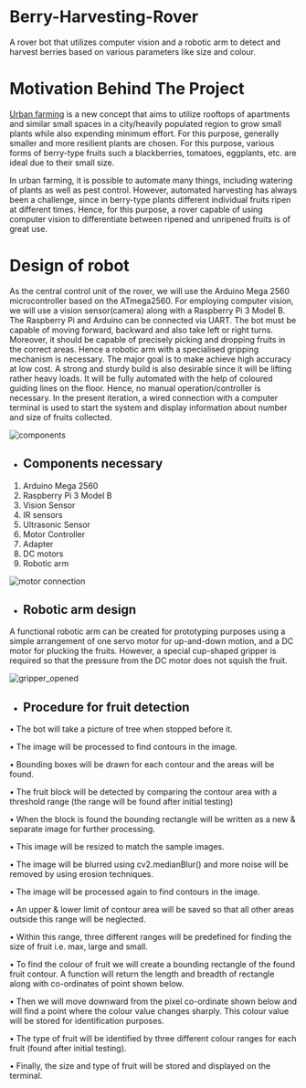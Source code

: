 # Berry-Harvesting-Rover
A rover bot that utilizes computer vision and a robotic arm to detect and harvest berries based on various parameters like size and colour. 

# Motivation Behind The Project
[Urban farming](https://www.thespruceeats.com/what-is-urban-farming-5188341) is a new concept that aims to utilize rooftops of apartments and similar small spaces in a city/heavily populated region to grow small plants while also expending minimum effort. For this purpose, generally smaller and more resilient plants are chosen. For this purpose, various forms of berry-type fruits such a blackberries, tomatoes, eggplants, etc. are ideal due to their small size. 

In urban farming, it is possible to automate many things, including watering of plants as well as pest control. However, automated harvesting has always been a challenge, since in berry-type plants different individual fruits ripen at different times. Hence, for this purpose, a rover capable of using computer vision to differentiate between ripened and unripened fruits is of great use.

# Design of robot
As the central control unit of the rover, we will use the Arduino Mega 2560 microcontroller based on the ATmega2560. For employing computer vision, we will use a vision sensor(camera) along with a Raspberry Pi 3 Model B. The Raspberry Pi and Arduino can be connected via UART. The bot must be capable of moving forward, backward and also take left or right turns. Moreover, it should be capable of precisely picking and dropping fruits in the correct areas. Hence a robotic arm with a specialised gripping mechanism is necessary. The major goal is to make achieve high accuracy at low cost. A strong and sturdy build is also desirable since it will be lifting rather heavy loads. It will be fully automated with the help of coloured guiding lines on the floor. Hence, no manual operation/controller is necessary. In the present iteration, a wired connection with a computer terminal is used to start the system and display information about number and size of fruits collected. 

![components](https://user-images.githubusercontent.com/91414273/200113429-9b8ff518-fe70-4226-8c62-05c6f1df11e3.jpg)


- ## Components necessary

1. Arduino Mega 2560
2. Raspberry Pi 3 Model B
3. Vision Sensor
4. IR sensors
5. Ultrasonic Sensor
6. Motor Controller
7. Adapter
8. DC motors
9. Robotic arm

![motor connection](https://user-images.githubusercontent.com/91414273/200113440-5c4aa47c-56d5-4f85-9309-1608daabac5f.jpg)

- ## Robotic arm design

A functional robotic arm can be created for prototyping purposes using a simple arrangement of one servo motor for up-and-down motion, and a DC motor for plucking the fruits. However, a special cup-shaped gripper is required so that the pressure from the DC motor does not squish the fruit.

![gripper_opened](https://user-images.githubusercontent.com/91414273/200113355-a71e12ad-61c2-49b1-9877-c6f4bd8bd9c4.png)

- ## Procedure for fruit detection

• The bot will take a picture of tree when stopped before it.

• The image will be processed to find contours in the image.

• Bounding boxes will be drawn for each contour and the areas will be found.

• The fruit block will be detected by comparing the contour area with a threshold range (the range will be found after initial testing)

• When the block is found the bounding rectangle will be written as a new & separate image for further processing.

• This image will be resized to match the sample images.

• The image will be blurred using cv2.medianBlur() and more noise will be removed by using erosion techniques.

• The image will be processed again to find contours in the image.

• An upper & lower limit of contour area will be saved so that all other areas outside this range will be neglected.

• Within this range, three different ranges will be predefined for finding the size of fruit i.e. max, large and small.

• To find the colour of fruit we will create a bounding rectangle of the found fruit contour. A function will return the length and breadth of rectangle along with co-ordinates of point shown below.

• Then we will move downward from the pixel co-ordinate shown below and will find a point where the colour value changes sharply. This colour value will be stored for identification purposes.

• The type of fruit will be identified by three different colour ranges for each fruit (found after initial testing).

• Finally, the size and type of fruit will be stored and displayed on the terminal. 




